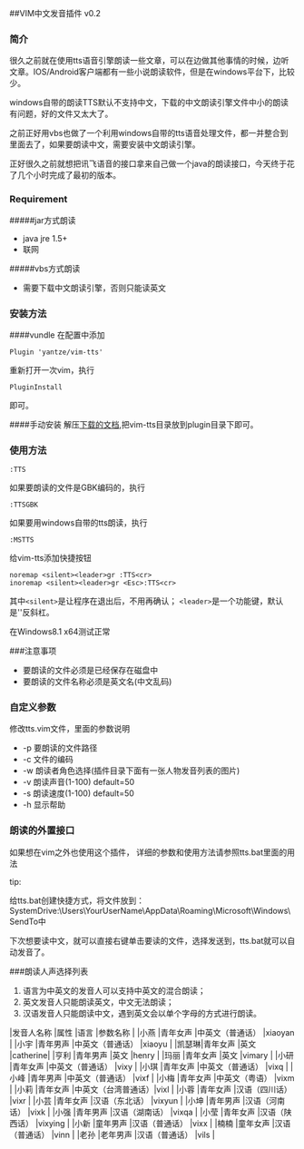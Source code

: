 ##VIM中文发音插件 v0.2

### 简介
很久之前就在使用tts语音引擎朗读一些文章，可以在边做其他事情的时候，边听文章。IOS/Android客户端都有一些小说朗读软件，但是在windows平台下，比较少。

windows自带的朗读TTS默认不支持中文，下载的中文朗读引擎文件中小的朗读有问题，好的文件又太大了。

之前正好用vbs也做了一个利用windows自带的tts语音处理文件，都一并整合到里面去了，如果要朗读中文，需要安装中文朗读引擎。

正好很久之前就想把讯飞语音的接口拿来自己做一个java的朗读接口，今天终于花了几个小时完成了最初的版本。

### Requirement

#####jar方式朗读
- java jre 1.5+
- 联网

#####vbs方式朗读
- 需要下载中文朗读引擎，否则只能读英文

### 安装方法

####vundle
在配置中添加
```
Plugin 'yantze/vim-tts'
```
重新打开一次vim，执行
```
PluginInstall
```
即可。

####手动安装
解压[下载的文档](https://github.com/yantze/vim-tts/archive/master.zip),把vim-tts目录放到plugin目录下即可。

### 使用方法
```
:TTS
```

如果要朗读的文件是GBK编码的，执行

```
:TTSGBK
```

如果要用windows自带的tts朗读，执行

```
:MSTTS
```

给vim-tts添加快捷按钮
```viml
noremap <silent><leader>gr :TTS<cr>
inoremap <silent><leader>gr <Esc>:TTS<cr>
```
其中`<silent>`是让程序在退出后，不用再确认；
`<leader>`是一个功能键，默认是'\'反斜杠。

在Windows8.1 x64测试正常

###注意事项

- 要朗读的文件必须是已经保存在磁盘中
- 要朗读的文件名称必须是英文名(中文乱码)

### 自定义参数
修改tts.vim文件，里面的参数说明

- -p 要朗读的文件路径
- -c 文件的编码
- -w 朗读者角色选择(插件目录下面有一张人物发音列表的图片)
- -v 朗读声音(1-100) default=50
- -s 朗读速度(1-100) default=50
- -h 显示帮助


### 朗读的外置接口
如果想在vim之外也使用这个插件，
详细的参数和使用方法请参照tts.bat里面的用法

tip:

给tts.bat创建快捷方式，将文件放到：SystemDrive:\Users\YourUserName\AppData\Roaming\Microsoft\Windows\SendTo中

下次想要读中文，就可以直接右键单击要读的文件，选择发送到，tts.bat就可以自动发音了。

###朗读人声选择列表

1. 语言为中英文的发音人可以支持中英文的混合朗读；
2. 英文发音人只能朗读英文，中文无法朗读；
3. 汉语发音人只能朗读中文，遇到英文会以单个字母的方式进行朗读。

|发音人名称  |属性  |语言  |参数名称           |
|小燕  |青年女声  |中英文（普通话）  |xiaoyan  |
|小宇  |青年男声  |中英文（普通话）  |xiaoyu   |
|凯瑟琳|青年女声  |英文              |catherine|
|亨利  |青年男声  |英文              |henry    |
|玛丽  |青年女声  |英文              |vimary   |
|小研  |青年女声  |中英文（普通话）  |vixy     |
|小琪  |青年女声  |中英文（普通话）  |vixq     |
|小峰  |青年男声  |中英文（普通话）  |vixf     |
|小梅  |青年女声  |中英文（粤语）    |vixm     |
|小莉  |青年女声  |中英文（台湾普通话）|vixl   |
|小蓉  |青年女声  |汉语（四川话）    |vixr     |
|小芸  |青年女声  |汉语（东北话）    |vixyun   |
|小坤  |青年男声  |汉语（河南话）    |vixk     |
|小强  |青年男声  |汉语（湖南话）    |vixqa    |
|小莹  |青年女声  |汉语（陕西话）    |vixying  |
|小新  |童年男声  |汉语（普通话）    |vixx     |
|楠楠  |童年女声  |汉语（普通话）    |vinn     |
|老孙  |老年男声  |汉语（普通话）    |vils     |

